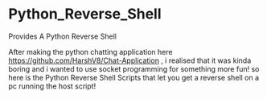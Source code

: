 # Python_Reverse_Shell
Provides A Python Reverse Shell 

After making the python chatting application here https://github.com/HarshV8/Chat-Application , i realised that it was kinda boring and
i wanted to use socket programming for something more fun!
so here is the Python Reverse Shell Scripts that let you get a reverse shell on a pc running the host script!
